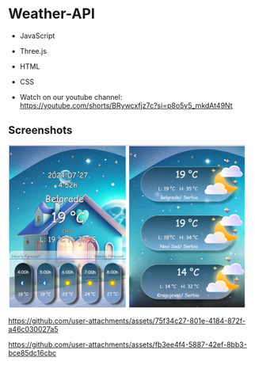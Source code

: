 # **Weather-API**

- JavaScript
- Three.js
- HTML
- CSS

- Watch on our youtube channel: https://youtube.com/shorts/BRywcxfjz7c?si=p8o5y5_mkdAt49Nt

## Screenshots

<img src="Images\screenshots\sc1.png" height=60% width=95%><br>


https://github.com/user-attachments/assets/75f34c27-801e-4184-872f-a46c030027a5


https://github.com/user-attachments/assets/fb3ee4f4-5887-42ef-8bb3-bce85dc16cbc

